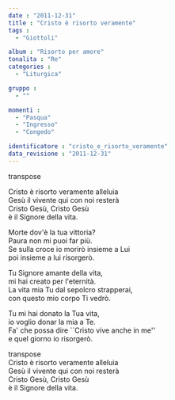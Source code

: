 ```yaml
---
date : "2011-12-31"
title : "Cristo è risorto veramente"
tags : 
  - "Giottoli"

album : "Risorto per amore"
tonalita : "Re"
categories : 
  - "Liturgica"

gruppo : 
  - ""

momenti : 
  - "Pasqua"
  - "Ingresso"
  - "Congedo"

identificatore : "cristo_e_risorto_veramente"
data_revisione : "2011-12-31"
---
```

  
transpose  
  
Cristo è risorto veramente alleluia  
Gesù il vivente qui con noi resterà   
Cristo Gesù, Cristo Gesù  
è il Signore della vita.  
  
  
Morte dov'è la tua vittoria?  
Paura non mi puoi far più.   
Se sulla croce io morirò insieme a Lui  
poi insieme a lui risorgerò.   
  
  
Tu Signore amante della vita,  
mi hai creato per l'eternità.   
La vita mia Tu dal sepolcro strapperai,  
con questo mio corpo Ti vedrò.   
  
  
Tu mi hai donato la Tua vita,  
io voglio donar la mia a Te.   
Fa' che possa dire ``Cristo vive anche in me''  
e quel giorno io risorgerò.  
  
  
transpose  
Cristo è risorto veramente alleluia  
Gesù il vivente qui con noi resterà   
Cristo Gesù, Cristo Gesù  
è il Signore della vita.   
  
  
  
